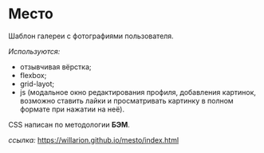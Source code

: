 # Место

Шаблон галереи с фотографиями пользователя.

_Используются:_
* отзывчивая вёрстка;
* flexbox;
* grid-layot;
* js (модальное окно редактирования профиля, добавления картинок, возможно ставить лайки и просматривать картинку в полном формате при нажатии на неё).

CSS написан по методологии __БЭМ__.

_ссылка:_
https://willarion.github.io/mesto/index.html

